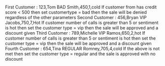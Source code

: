 First Customer : 123,Tom BAD Smith,450,1,cold
If customer from has credit score < 500 then 
set customertype = bad then the sale will be denied
 regardless of the other parameters
Second Customer : 456,Bryan VIP Jacobs,750,7,Hot
If customer number of calls is greater than 
5 or sentiment is hot then set the customer 
type = vip then the sale will be approved and 
a discount given
Third Customer : 789,Michelle VIP Ramos,650,2,hot
If customer number of calls is greater than 
5 or sentiment is hot then set the customer 
type = vip then the sale will be approved and 
a discount given
Fourth Customer : 654,Tina REGULAR Romney,705,4,cold
If the above is not met then set the customer 
type = regular and the sale is approved with 
no discount